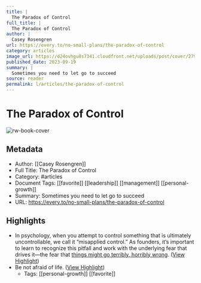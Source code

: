 ```yaml
---
title: |
  The Paradox of Control
full_title: |
  The Paradox of Control
author: |
  Casey Rosengren
url: https://every.to/no-small-plans/the-paradox-of-control
category: articles
image_url: https://d24ovhgu8s7341.cloudfront.net/uploads/post/cover/2793/lucascrespo_cockpit_inside_airplane_watercolor_style_37211975-a61f-4aa7-9890-32352bd698a5.png
published_date: 2023-09-19
summary: |
  Sometimes you need to let go to succeed
source: reader
permalink: l/articles/the-paradox-of-control
---
```

# The Paradox of Control

![rw-book-cover](https://d24ovhgu8s7341.cloudfront.net/uploads/post/cover/2793/lucascrespo_cockpit_inside_airplane_watercolor_style_37211975-a61f-4aa7-9890-32352bd698a5.png)

## Metadata
- Author: [[Casey Rosengren]]
- Full Title: The Paradox of Control
- Category: #articles
- Document Tags: [[favorite]] [[leadership]] [[management]] [[personal-growth]] 
- Summary: Sometimes you need to let go to succeed
- URL: https://every.to/no-small-plans/the-paradox-of-control

## Highlights
- In psychology, when you attempt to control something that is ultimately uncontrollable, we call it “misapplied control.” As founders, it’s important to learn to recognize this pitfall and work with the underlying fear that drives it—the fear that [things might go terribly, horribly wrong](https://www.amazon.com/Things-Might-Terribly-Horribly-Wrong/dp/1572247118). ([View Highlight](https://read.readwise.io/read/01hj8gsv8n4v2e3yh94qn5frxp))
- Be not afraid of life. ([View Highlight](https://read.readwise.io/read/01hj8gzj1ejfr7cwxtp0mec4wz))
    - Tags: [[personal-growth]] [[favorite]] 


